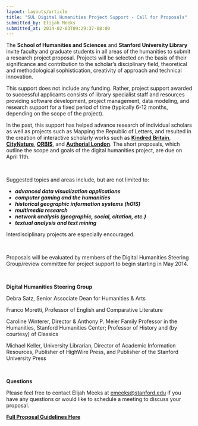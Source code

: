 ```yaml
---
layout: layouts/article
title: "SUL Digital Humanities Project Support - Call for Proposals"
submitted_by: Elijah Meeks
submitted_at: 2014-02-03T09:29:37-08:00
---
```


The **School of Humanities and Sciences** and **Stanford University Library** invite faculty and graduate students in all areas of the humanities to submit a research project proposal. Projects will be selected on the basis of their significance and contribution to the scholar’s disciplinary field, theoretical and methodological sophistication, creativity of approach and technical innovation. 


This support does not include any funding. Rather, project support awarded to successful applicants consists of library specialist staff and resources providing software development, project management, data modeling, and research support for a fixed period of time (typically 6-12 months, depending on the scope of the project).


In the past, this support has helped advance research of individual scholars as well as projects such as Mapping the Republic of Letters, and resulted in the creation of interactive scholarly works such as **[Kindred Britain](http://kindred.stanford.edu/)**, **[CityNature](http://citynature.stanford.edu/)**, **[ORBIS](http://orbis.stanford.edu/)**, and **[Authorial London](http://authoriallondon.stanford.edu/)**. The short proposals, which outline the scope and goals of the digital humanities project, are due on April 11th.


 


Suggested topics and areas include, but are not limited to:


* ***advanced data visualization applications***
* ***computer gaming and the humanities***
* ***historical geographic information systems (hGIS)***
* ***multimedia research***
* ***network analysis (geographic, social, citation, etc.)***
* ***textual analysis and text mining***

Interdisciplinary projects are especially encouraged.


 


Proposals will be evaluated by members of the Digital Humanities Steering Group/review committee for project support to begin starting in May 2014.


 


**Digital Humanities Steering Group**


Debra Satz, Senior Associate Dean for Humanities & Arts


Franco Moretti, Professor of English and Comparative Literature


Caroline Winterer, Director & Anthony P. Meier Family Professor in the Humanities, Stanford Humanities Center; Professor of History and (by courtesy) of Classics


Michael Keller, University Librarian, Director of Academic Information Resources, Publisher of HighWire Press, and Publisher of the Stanford University Press


 


**Questions**


Please feel free to contact Elijah Meeks at [emeeks@stanford.edu](mailto:emeeks@stanford.edu) if you have any questions or would like to schedule a meeting to discuss your proposal.


[**Full Proposal Guidelines Here**](http://dh.stanford.edu/SUL_Digital_Humanities_Support_Proposal_2014.pdf)


 


 